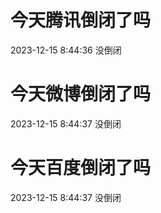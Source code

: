 # 今天腾讯倒闭了吗

2023-12-15 8:44:36 没倒闭

# 今天微博倒闭了吗

2023-12-15 8:44:37 没倒闭

# 今天百度倒闭了吗

2023-12-15 8:44:37 没倒闭

